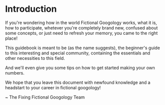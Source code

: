 # Introduction
If you're wondering how in the world Fictional Googology works, what it is, how to participate, whetever you're completely brand new, confused about some concepts, or just need to refresh your memory, you came to the right place!

This guidebook is meant to be (as the name suggests), the beginner's guide to this interesting and special community, containing the essentials and other necessities to this field.

And we'll even give you some tips on how to get started making your own numbers.

We hope that you leave this document with newfound knowledge and a headstart to your career in fictional googology!

~ The Fixing Fictional Googology Team
